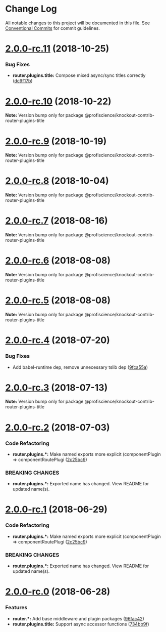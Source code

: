 # Change Log

All notable changes to this project will be documented in this file.
See [Conventional Commits](https://conventionalcommits.org) for commit guidelines.

# [2.0.0-rc.11](https://github.com/Profiscience/knockout-contrib/compare/@profiscience/knockout-contrib-router-plugins-title@2.0.0-rc.10...@profiscience/knockout-contrib-router-plugins-title@2.0.0-rc.11) (2018-10-25)

### Bug Fixes

- **router.plugins.title:** Compose mixed async/sync titles correctly ([dc9f17b](https://github.com/Profiscience/knockout-contrib/commit/dc9f17b))

# [2.0.0-rc.10](https://github.com/Profiscience/knockout-contrib/compare/@profiscience/knockout-contrib-router-plugins-title@2.0.0-rc.9...@profiscience/knockout-contrib-router-plugins-title@2.0.0-rc.10) (2018-10-22)

**Note:** Version bump only for package @profiscience/knockout-contrib-router-plugins-title

# [2.0.0-rc.9](https://github.com/Profiscience/knockout-contrib/compare/@profiscience/knockout-contrib-router-plugins-title@2.0.0-rc.8...@profiscience/knockout-contrib-router-plugins-title@2.0.0-rc.9) (2018-10-19)

**Note:** Version bump only for package @profiscience/knockout-contrib-router-plugins-title

<a name="2.0.0-rc.8"></a>

# [2.0.0-rc.8](https://github.com/Profiscience/knockout-contrib/compare/@profiscience/knockout-contrib-router-plugins-title@2.0.0-rc.7...@profiscience/knockout-contrib-router-plugins-title@2.0.0-rc.8) (2018-10-04)

**Note:** Version bump only for package @profiscience/knockout-contrib-router-plugins-title

<a name="2.0.0-rc.7"></a>

# [2.0.0-rc.7](https://github.com/Profiscience/knockout-contrib/compare/@profiscience/knockout-contrib-router-plugins-title@2.0.0-rc.6...@profiscience/knockout-contrib-router-plugins-title@2.0.0-rc.7) (2018-08-16)

**Note:** Version bump only for package @profiscience/knockout-contrib-router-plugins-title

<a name="2.0.0-rc.6"></a>

# [2.0.0-rc.6](https://github.com/Profiscience/knockout-contrib/compare/@profiscience/knockout-contrib-router-plugins-title@2.0.0-rc.5...@profiscience/knockout-contrib-router-plugins-title@2.0.0-rc.6) (2018-08-08)

**Note:** Version bump only for package @profiscience/knockout-contrib-router-plugins-title

<a name="2.0.0-rc.5"></a>

# [2.0.0-rc.5](https://github.com/Profiscience/knockout-contrib/compare/@profiscience/knockout-contrib-router-plugins-title@2.0.0-rc.4...@profiscience/knockout-contrib-router-plugins-title@2.0.0-rc.5) (2018-08-08)

**Note:** Version bump only for package @profiscience/knockout-contrib-router-plugins-title

<a name="2.0.0-rc.4"></a>

# [2.0.0-rc.4](https://github.com/Profiscience/knockout-contrib/compare/@profiscience/knockout-contrib-router-plugins-title@2.0.0-rc.3...@profiscience/knockout-contrib-router-plugins-title@2.0.0-rc.4) (2018-07-20)

### Bug Fixes

- Add babel-runtime dep, remove unnecessary tslib dep ([9fca55a](https://github.com/Profiscience/knockout-contrib/commit/9fca55a))

<a name="2.0.0-rc.3"></a>

# [2.0.0-rc.3](https://github.com/Profiscience/knockout-contrib/compare/@profiscience/knockout-contrib-router-plugins-title@2.0.0-rc.2...@profiscience/knockout-contrib-router-plugins-title@2.0.0-rc.3) (2018-07-13)

**Note:** Version bump only for package @profiscience/knockout-contrib-router-plugins-title

<a name="2.0.0-rc.2"></a>

# [2.0.0-rc.2](https://github.com/Profiscience/knockout-contrib/compare/@profiscience/knockout-contrib-router-plugins-title@2.0.0-rc.0...@profiscience/knockout-contrib-router-plugins-title@2.0.0-rc.2) (2018-07-03)

### Code Refactoring

- **router.plugins.\*:** Make named exports more explicit (componentPlugin => componentRoutePlugi ([2c25bc9](https://github.com/Profiscience/knockout-contrib/commit/2c25bc9))

### BREAKING CHANGES

- **router.plugins.\*:** Exported name has changed. View README for updated name(s).

<a name="2.0.0-rc.1"></a>

# [2.0.0-rc.1](https://github.com/Profiscience/knockout-contrib/compare/@profiscience/knockout-contrib-router-plugins-title@2.0.0-rc.0...@profiscience/knockout-contrib-router-plugins-title@2.0.0-rc.1) (2018-06-29)

### Code Refactoring

- **router.plugins.\*:** Make named exports more explicit (componentPlugin => componentRoutePlugi ([2c25bc9](https://github.com/Profiscience/knockout-contrib/commit/2c25bc9))

### BREAKING CHANGES

- **router.plugins.\*:** Exported name has changed. View README for updated name(s).

<a name="2.0.0-rc.0"></a>

# [2.0.0-rc.0](https://github.com/Profiscience/knockout-contrib/compare/@profiscience/knockout-contrib-router-plugins-title@1.0.0-alpha.10...@profiscience/knockout-contrib-router-plugins-title@2.0.0-rc.0) (2018-06-28)

### Features

- **router.\*:** Add base middleware and plugin packages ([96fac42](https://github.com/Profiscience/knockout-contrib/commit/96fac42))
- **router.plugins.title:** Support async accessor functions ([734bb9f](https://github.com/Profiscience/knockout-contrib/commit/734bb9f))
